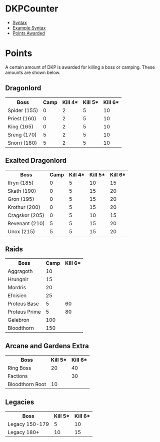 # DKPCounter
* <a href="syntax.md">Syntax</a>
* <a href="examples.md">Example Syntax</a>
* <a href="points.md">Points Awarded</a>
# Points

A certain amount of DKP is awarded for killing a boss or camping. These amounts are shown below.
  
## Dragonlord
<table>
  <tr>
    <th>Boss</th>
    <th>Camp</th>
    <th>Kill 4*</th>
    <th>Kill 5*</th>
    <th>Kill 6*</th>

  </tr>
  <tr>
    <td>Spider (155)</td>
    <td>0</td>
    <td>2</td>
    <td>5</td>
    <td>10</td>
  </tr>
  <tr>
    <td>Priest (160)</td>
    <td>0</td>
    <td>2</td>
    <td>5</td>
    <td>10</td>
  </tr>
  <tr>
    <td>King (165)</td>
    <td>0</td>
    <td>2</td>
    <td>5</td>
    <td>10</td>
  </tr>
  <tr>
    <td>Sreng (170)</td>
    <td>5</td>
    <td>2</td>
    <td>5</td>
    <td>10</td>
  </tr>
  <tr>
    <td>Snorri (180)</td>
    <td>5</td>
    <td>2</td>
    <td>5</td>
    <td>10</td>
  </tr>
</table>

## Exalted Dragonlord
<table>
  <tr>
    <th>Boss</th>
    <th>Camp</th>
    <th>Kill 4*</th>
    <th>Kill 5*</th>
    <th>Kill 6*</th>

  </tr>
  <tr>
    <td>Ifryn (185)</td>
    <td>0</td>
    <td>5</td>
    <td>10</td>
    <td>15</td>
  </tr>
  <tr>
    <td>Skath (190)</td>
    <td>0</td>
    <td>5</td>
    <td>15</td>
    <td>20</td>
  </tr>
  <tr>
    <td>Gron (195)</td>
    <td>0</td>
    <td>5</td>
    <td>15</td>
    <td>20</td>
  </tr>
  <tr>
    <td>Krothur (200)</td>
    <td>0</td>
    <td>5</td>
    <td>15</td>
    <td>20</td>
  </tr>
  <tr>
    <td>Cragskor (205)</td>
    <td>0</td>
    <td>5</td>
    <td>10</td>
    <td>15</td>
  </tr>
  <tr>
    <td>Revenant (210)</td>
    <td>5</td>
    <td>5</td>
    <td>15</td>
    <td>20</td>
  </tr>
  <tr>
    <td>Unox (215)</td>
    <td>5</td>
    <td>5</td>
    <td>15</td>
    <td>20</td>
  </tr>
</table>

## Raids
<table>
  <tr>
    <th>Boss</th>
    <th>Camp</th>
    <th>Kill 6*</th>
  </tr>
  <tr>
    <td>Aggragoth</td>
    <td>10</td>
  </tr>
  <tr>
    <td>Hrungnir</td>
    <td>15</td>
  </tr>
  <tr>
    <td>Mordris</td>
    <td>20</td>
  </tr>
  <tr>
    <td>Efnisien</td>
    <td>25</td>
  </tr>
  <tr>
    <td>Proteus Base</td>
    <td>5</td>
    <td>60</td>
  </tr>
  <tr>
    <td>Proteus Prime</td>
    <td>5</td>
    <td>80</td>
  </tr>
  <tr>
    <td>Gelebron</td>
    <td>100</td>
  </tr>
  <tr>
    <td>Bloodthorn</td>
    <td>150</td>
  </tr>
</table>

## Arcane and Gardens Extra
<table>
  <tr>
    <th>Boss</th>
    <th>Kill 5*</th>
    <th>Kill 6*</th>
  </tr>
  <tr>
    <td>Ring Boss</td>
    <td>20</td>
    <td>40</td>
  </tr>
  <tr>
    <td>Factions</td>
    <td></td>
    <td>30</td>
  </tr>
  <tr>
    <td>Bloodthorn Root</td>
    <td>10</td>
    <td></td>
  </tr>
</table>

## Legacies
<table>
  <tr>
    <th>Boss</th>
    <th>Kill 5*</th>
    <th>Kill 6*</th>
  </tr>
  <tr>
    <td>Legacy 150-179</td>
    <td>5</td>
    <td>10</td>
  </tr>
  <tr>
    <td>Legacy 180+</td>
    <td>10</td>
    <td>15</td>
  </tr>
</table>
